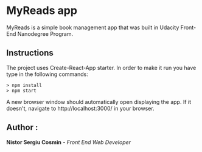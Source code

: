 # MyReads app

MyReads is a simple book management app that was built in Udacity Front-End Nanodegree Program.

## Instructions

The project uses Create-React-App starter. In order to make it run you have type in the following commands:
```
> npm install
> npm start
```
A new browser window should automatically open displaying the app. If it doesn't, navigate to http://localhost:3000/ in your browser.

## Author :
**Nistor Sergiu Cosmin** - _Front End Web Developer_
